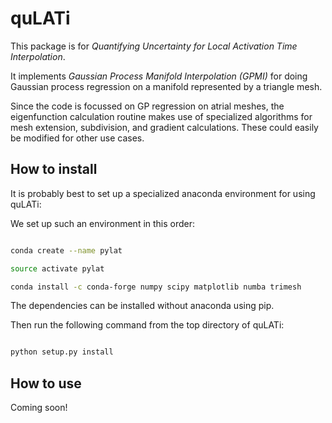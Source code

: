 # quLATi

This package is for *Quantifying Uncertainty for Local Activation Time Interpolation*.

It implements *Gaussian Process Manifold Interpolation (GPMI)* for doing Gaussian process regression on a manifold represented by a triangle mesh.

Since the code is focussed on GP regression on atrial meshes, the eigenfunction calculation routine makes use of specialized algorithms for mesh extension, subdivision, and gradient calculations. These could easily be modified for other use cases.


## How to install

It is probably best to set up a specialized anaconda environment for using quLATi:

We set up such an environment in this order:

```bash

conda create --name pylat

source activate pylat

conda install -c conda-forge numpy scipy matplotlib numba trimesh

```

The dependencies can be installed without anaconda using pip.

Then run the following command from the top directory of quLATi:

```bash

python setup.py install

```

## How to use

Coming soon!

